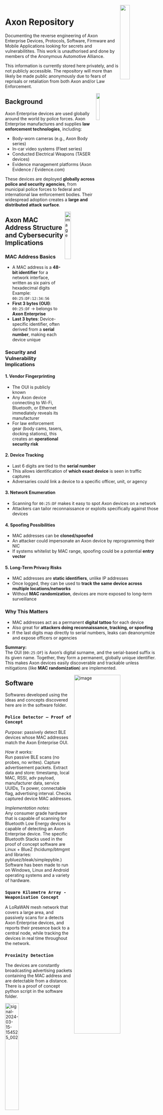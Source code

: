 <img src="Software/file_00000000e39c6243bdbea60b0bc8bf00.png" height="25%" width="25%" align="right" />



# Axon Repository

Documenting the reverse engineering of Axon Enterprise Devices, Protocols, Software, Firmware and Mobile Applications looking for secrets and vulnerabilitites. This work is unauthorised and done by members of the Anonymous Automotive Alliance.  

This information is currently stored here privately, and is not publicly accessible. The repository will more than likely be made public anonymously due to fears of reprisals or retaliation from both Axon and/or Law Enforcement. 
<br />



<img width="15%" height="15%" alt="" align="right" src="https://github.com/user-attachments/assets/4f9e54bd-3e80-479a-9c04-b4a9aefb3017" />

## Background
Axon Enterprise devices are used globally around the world by police forces. Axon Enterprise manufactures and supplies **law enforcement technologies**, including:
- Body-worn cameras (e.g., Axon Body series)  
- In-car video systems (Fleet series)  
- Conducted Electrical Weapons (TASER devices)  
- Evidence management platforms (Axon Evidence / Evidence.com)  

These devices are deployed **globally across police and security agencies**, from municipal police forces to federal and international law enforcement bodies. Their widespread adoption creates a **large and distributed attack surface**.

<img width="20%" height="20%" align="right" alt="image" src="https://github.com/user-attachments/assets/c079fe4d-daae-4f78-86f7-69ddf278bcbe" />
  

## Axon MAC Address Structure and Cybersecurity Implications

### MAC Address Basics
- A MAC address is a **48-bit identifier** for a network interface, written as six pairs of hexadecimal digits  
  Example: `00:25:DF:12:34:56`
- **First 3 bytes (OUI)**: `00:25:DF` → belongs to **Axon Enterprise**  
- **Last 3 bytes**: Device-specific identifier, often derived from a **serial number**, making each device unique

### Security and Vulnerability Implications

#### 1. Vendor Fingerprinting
- The OUI is publicly known  
- Any Axon device connecting to Wi-Fi, Bluetooth, or Ethernet immediately reveals its manufacturer  
- For law enforcement gear (body cams, tasers, docking stations), this creates an **operational security risk**

#### 2. Device Tracking
- Last 6 digits are tied to the **serial number**  
- This allows identification of **which exact device** is seen in traffic captures  
- Adversaries could link a device to a specific officer, unit, or agency

#### 3. Network Enumeration
- Scanning for `00:25:DF` makes it easy to spot Axon devices on a network  
- Attackers can tailor reconnaissance or exploits specifically against those devices

#### 4. Spoofing Possibilities
- MAC addresses can be **cloned/spoofed**  
- An attacker could impersonate an Axon device by reprogramming their NIC  
- If systems whitelist by MAC range, spoofing could be a potential **entry vector**

#### 5. Long-Term Privacy Risks
- MAC addresses are **static identifiers**, unlike IP addresses  
- Once logged, they can be used to **track the same device across multiple locations/networks**  
- Without **MAC randomization**, devices are more exposed to long-term surveillance

### Why This Matters
- MAC addresses act as a permanent **digital tattoo** for each device  
- Also great for **attackers doing reconnaissance, tracking, or spoofing**  
- If the last digits map directly to serial numbers, leaks can deanonymize and expose officers or agencies

**Summary:**  
The OUI (`00:25:DF`) is Axon’s digital surname, and the serial-based suffix is its given name. Together, they form a permanent, globally unique identifier. This makes Axon devices easily discoverable and trackable unless mitigations (like **MAC randomization**) are implemented.


<img width="55%" height="55%" align="right" alt="image" src="https://github.com/user-attachments/assets/62842704-f2cb-46e3-9529-ef3226ab0774" />
  

## Software
Softwares developed using the ideas and concepts discovered here are in the software folder. 

### `Police Detector — Proof of Concept`

*Purpose:* passively detect BLE devices whose MAC addresses match the Axon Enterprise OUI.

*How it works:*  
Run passive BLE scans (no probes, no writes). Capture advertisement packets. Extract data and store: timestamp, local MAC, RSSI, adv payload, manufacturer data, service UUIDs, Tx power, connectable flag, advertising interval. Checks captured device MAC addresses.  

*Implementation notes:*  
Any consumer grade hardware that is capable of scanning for Bluetooth Low Energy devices is capable of detecting an Axon Enterprise device. The specific Bluetooth Stacks used in the proof of concept software are Linux + BlueZ  (hcidump/btmgmt and libraries: pybluez/bleak/simplepyble.) Software has been made to run on Windows, Linux and Android operating systems and a variety of hardware.  

### `Square Kilometre Array - Weaponisation Concept`   
A LoRaWAN mesh network that covers a large area, and passively scans for a detects Axon Enterprise devices, and reports their presence back to a central node, while tracking the devices in real time throughout the network.  

### `Proximity Detection`
The devices are constantly broadcasting advertising packets containing the MAC address and are detectable from a distance. There is a proof of concept python script in the software folder.  

 
<img width="30%" height="30%" alt="signal-2024-03-15-154525_002" src="https://github.com/user-attachments/assets/a750a47a-ad8c-46fc-90e3-d47acedee35f" />

<br /> <br /> 


<img width="13%" height="13%" alt="image" src="https://github.com/user-attachments/assets/5029c7a2-2d60-4663-b358-2cf309ba7227" align="right"/>

## Firmware
Obtained raw firmware binary files from `https://my.axon.com/` an account was required to download. You are not able to register an account via the Axon website, however one email to technical support claiming to work in the security industry was all it took to gain access and download firmware files. 
   
Delving into the firmware has begun...
```                                                                                
                                         -A.                                    
                                         AXO-                                   
                                        /AXON:                                  
                                   :.  `AXONAX+                                 
                                  +A   AXONAXONA                                
                                `AX.  -AXONAXONAX`                              
                               `AX+   AXONAXONAXON.                             
                              .AXO`  /AXONAXONAXONA-                            
                             -AXO:  `AXONAXONAXONAXO:                           
                            :AXON   AXONAXONAXONAXONA/                          
                           +AXON.  .AXONAXONAXONAXONAXO                         
                          AXONAX   .AXONAXONAXONAXONAXON`                       
                        `AXONAX:    -AXONAXONAXONAXONAXON`                      
                       .AXONAXO+      `-::::::::/+AXONAXON.                     
                      -AXONAXONA.                   .+AXONn:                    
                     :AXONAXONAXO.                    `/AXON/                   
                    /AXONAXONAXONA.             .-::.   `AXON+                  
                   +AXONAXONAXONAXO:          -AXONAXO/   .AXON`                
                 `AXONAXONAXONAXONAX/        :AXONAXONAXO:   :AX`               
                `AXONAXONAXONAXONAXON`      /AXONAXONAXONA.   /AX.              
               .AXONAXONAXONAXONAXONA      AXONAXONAXONAXONA`  `AX-             
              :AXONAXONAXONAXONAXON/`    -AXONAXONAXONAXONAXO/   .A/            
             /AXONAXONAXONAXON+:.`    `:AXONAXONAXONAXONAXONAXO:   :-           
            +AXONAXONAXON/-`     `-/AXONAXONAXONAXONAXONAXONAXONA.              
          `AXONAXON+:-`     .:+AXONAXONAXONAXONAXONAXONAXONAXONAXON`            
         `AXON/:.     `-/AXONAXONAXONAXONAXONAXONAXONAXONAXONAXONAXO/           
          .`     .:+AXONAXONAXONAXONAXONAXONAXONAXONAXONAXONAXONAXONAX:         
            `:+AXONAXONAXONAXONAXONAXONAXONAXONAXONAXONAXONAXONAXONAXON+        
                                                                                
        ,.           :,             ,,        +DDDDD            +              ,
        DDD+          ZD           DO      DDD      ZDD,       DID8            D
       /D =D           ZD         DO     $DI           DD      D: DD           D
       D   ND           ~D       N=     DD              ZN     D:  DD          D
      NO    D8            D,    N      ?N                8D    D:   8D         D
     DD      D            ,D   N       D/                 D    D:    =D        D
     D       DD             DDD        D                  DO   D:      DO      D
    D$        ND           OD=DO       D                  NZ   D:       ND     D
   DD          D          ND   DN      DD                 D    D:        NN    D
  =DNDDDDDDDDDZID        DD     DD      D                DN    D:         DD   D
  D~            DD      DD       DD     ~D              DD     D:          IN  D
 ND              D+    ND         DD      DD          ND$      D:            D:D
/D               ~D   DD           DD       DDD8.,?DDD8        D:             DD
 
--------------------------------------------------------------------------------
 AXON DOCK 3.17.230825.0415                                   TASER International
--------------------------------------------------------------------------------
                                AUTHORIZED USE ONLY!
 
 This system is for the use of authorized users only. Unauthorized access to 
 this computer system and software is prohibited by Title 18, United States 
 Code, Section 1030, Fraud and Related Activity in Connection with Computers. 
 
 Individuals using this computer system without authority, or in excess of 
 their authority, are subject to having all of their activities on this 
 system monitored and recorded by system personnel.
 
 Disclosure of information found in this system for any unauthorized use is
 STRICTLY PROHIBITED. 
 ```


<img width="10%" height="10%" alt="image" src="https://github.com/user-attachments/assets/95de0f1e-1c29-44e5-87dc-7530faba6915" align="right"/>

  
## Android Applications
Android APK files available in the google play store were reverse engineered to obtain the source code. The source code was found not to be obfuscated nor protected from decompilation in any way, and it was simple to recover the code from the APK files and begin analysis.
A breakdown of the **official Android apps** developed by **Axon Enterprise, Inc.**  
These apps are primarily used by law enforcement and public safety agencies for evidence collection, management, and situational awareness.

### Core Applications

| App Name | Purpose / Use-Case | Key Features | Rating / Notes |
|----------|--------------------|--------------|----------------|
| **Axon** | Unified mobile app for law enforcement / public safety personnel to manage evidence, records, and dashboards. | • Evidence Management (DEMS)<br>• Records Management (RMS)<br>• Dashboard of missing evidence<br>• Community evidence submissions<br>• Biometric security & dictation | ~10K+ installs<br>~4.8★ (149 reviews) |
| **Axon Capture** | Field app for collecting photos, videos, and audio as digital evidence. | • Capture/categorize evidence (GPS, category, title)<br>• Upload to Evidence.com<br>• Integration with Axon Citizen | ~50K+ installs<br>~3.9★ rating |
| **Axon View** | Allows officers to view and manage video from Axon body/flex cameras. | • Live streaming / preview from cameras<br>• View stored videos<br>• Adjust field-of-view | ~100K+ installs<br>~2.9★ rating |
| **Axon Device Manager** | For administrators to assign and manage Axon devices. | • NFC scanning of devices<br>• Assign device to officer<br>• Search via Evidence.com | ~10K+ installs<br>~4.0★ rating |


### Command & Oversight

| App Name | Purpose / Use-Case | Key Features | Rating / Notes |
|----------|--------------------|--------------|----------------|
| **Axon Respond** | Situational awareness for supervisors/commanders. | • Map view of officers<br>• Live bodycam streaming<br>• Alerts & event monitoring<br>• Search/filter devices & officers | ~5K+ installs<br>~3.1★ rating |
| **Axon Fleet Dashboard** | Companion app for Axon Fleet (vehicle camera systems). | • Manage in-vehicle cameras<br>• Metadata tagging<br>• ALPR notifications<br>• Remote config | ~1K+ installs<br>~4.3★ rating |


### Device & Shift Operations

| App Name | Purpose / Use-Case | Key Features | Rating / Notes |
|----------|--------------------|--------------|----------------|
| **Axon Device Checkout** | Lets officers self-assign devices during shifts using RFID. | • Assign RFID cards to officers<br>• Officers check out devices with RFID<br>• Tracks assignment via Evidence.com | ~100+ installs (low usage, agency-specific) |
| **MyAxon** | Community and support portal app. | • Product guides & support<br>• Notifications<br>• Community/instructor network | ~500+ installs<br>Limited usage |


### Notes & Observations

- Many apps **require agency subscriptions** (Evidence.com, Axon Records) or **specific hardware** (Axon Body cameras, RFID readers).  
- **Security features**: biometrics, PIN lock, encrypted uploads.  
- Apps are split by **functional domains**:  
  - **Collection** → Axon Capture  
  - **Management** → Axon, Device Manager  
  - **Oversight** → Respond, Fleet Dashboard  
  - **Shift Ops & Support** → Device Checkout, MyAxon  
- Ratings vary widely. **Axon View** is criticized (~2.9★) due to device compatibility issues, while **Axon** itself is highly rated (~4.8★).


<img width="12%" height="12%" alt="image" src="https://github.com/user-attachments/assets/c0385572-c1f7-49c4-ab77-61c3054f5c4a" align="right" />

## Bluetooth Protocol Stack
The Bluetooth stack has been found in the Axon Device Manager APK source code and is a pretty typical bluetooth low energy implementation. 

## Camera Activation Command and Other Commands
